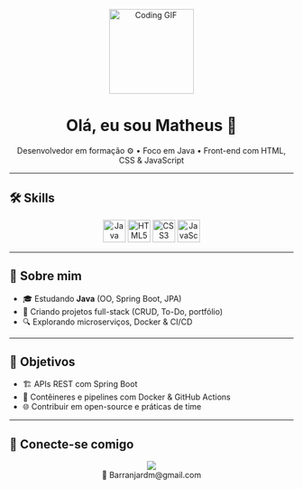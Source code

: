 <p align="center">
  <img src="https://media.giphy.com/media/L05HgB2h6qICDs5Sms/giphy.gif" alt="Coding GIF" width="150"/>
</p>

<h1 align="center">Olá, eu sou Matheus 👋</h1>

<p align="center">
  Desenvolvedor em formação ⚙️ • Foco em Java • Front-end com HTML, CSS & JavaScript
</p>

---

## 🛠️ Skills

<p align="center">
  <img src="https://cdn.jsdelivr.net/gh/devicons/devicon/icons/java/java-original.svg" alt="Java" width="40" height="40"/>
  <img src="https://cdn.jsdelivr.net/gh/devicons/devicon/icons/html5/html5-original.svg" alt="HTML5" width="40" height="40"/>
  <img src="https://cdn.jsdelivr.net/gh/devicons/devicon/icons/css3/css3-original.svg" alt="CSS3" width="40" height="40"/>
  <img src="https://cdn.jsdelivr.net/gh/devicons/devicon/icons/javascript/javascript-original.svg" alt="JavaScript" width="40" height="40"/>
</p>

---

## 🚀 Sobre mim

- 🎓 Estudando **Java** (OO, Spring Boot, JPA)  
- 🌱 Criando projetos full-stack (CRUD, To-Do, portfólio)  
- 🔍 Explorando microserviços, Docker & CI/CD  

---

## 🎯 Objetivos

- 🏗️ APIs REST com Spring Boot  
- 🤖 Contêineres e pipelines com Docker & GitHub Actions  
- 🌐 Contribuir em open-source e práticas de time  

---

## 🔗 Conecte-se comigo

<p align="center">
  <a href="https://www.linkedin.com/in/matheus-barranjard/"><img src="https://img.shields.io/badge/LinkedIn-0A66C2?style=flat&logo=linkedin&logoColor=white"/></a>
  <br>
  📧 Barranjardm@gmail.com
</p>
